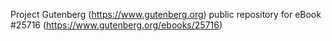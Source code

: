 Project Gutenberg (https://www.gutenberg.org) public repository for eBook #25716 (https://www.gutenberg.org/ebooks/25716)
